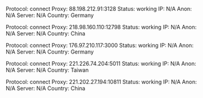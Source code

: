 Protocol: connect
Proxy: 88.198.212.91:3128
Status: working
IP: N/A
Anon: N/A
Server: N/A
Country: Germany

Protocol: connect
Proxy: 218.98.160.110:12798
Status: working
IP: N/A
Anon: N/A
Server: N/A
Country: China

Protocol: connect
Proxy: 176.97.210.117:3000
Status: working
IP: N/A
Anon: N/A
Server: N/A
Country: Germany

Protocol: connect
Proxy: 221.226.74.204:5011
Status: working
IP: N/A
Anon: N/A
Server: N/A
Country: Taiwan

Protocol: connect
Proxy: 221.202.27.194:10811
Status: working
IP: N/A
Anon: N/A
Server: N/A
Country: China

